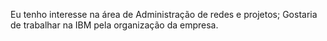 Eu tenho interesse na área de Administração de redes e projetos;
Gostaria de trabalhar na IBM pela organização da empresa.

